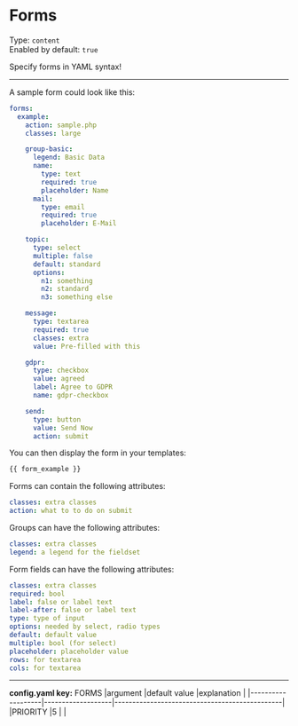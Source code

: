 # Forms

Type: `content`  
Enabled by default: `true`

Specify forms in YAML syntax!

---

A sample form could look like this:
```yaml
forms:
  example:
    action: sample.php
    classes: large

    group-basic:
      legend: Basic Data
      name:
        type: text
        required: true
        placeholder: Name
      mail:
        type: email
        required: true
        placeholder: E-Mail

    topic:
      type: select
      multiple: false
      default: standard
      options:
        n1: something
        n2: standard
        n3: something else

    message:
      type: textarea
      required: true
      classes: extra
      value: Pre-filled with this

    gdpr:
      type: checkbox
      value: agreed
      label: Agree to GDPR
      name: gdpr-checkbox

    send:
      type: button
      value: Send Now
      action: submit
```

You can then display the form in your templates:
```html
{{ form_example }}
```

Forms can contain the following attributes:
```yaml
classes: extra classes
action: what to to do on submit
```

Groups can have the following attributes:
```yaml
classes: extra classes
legend: a legend for the fieldset
```

Form fields can have the following attributes:
```yaml
classes: extra classes
required: bool
label: false or label text
label-after: false or label text
type: type of input
options: needed by select, radio types
default: default value
multiple: bool (for select)
placeholder: placeholder value
rows: for textarea
cols: for textarea
```
---
**config.yaml key:** FORMS
|argument			|default value		|explanation									|
|-------------------|-------------------|-----------------------------------------------|
|PRIORITY			|5					|												|
